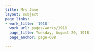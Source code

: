 ```yaml
---
title: Mrs Jane
layout: subject
page_links:
- work_title: '1918'
  work_url: pages/works/1918
  page_title: Tuesday, August 20, 1918
  page_anchor: page-608

---
```

